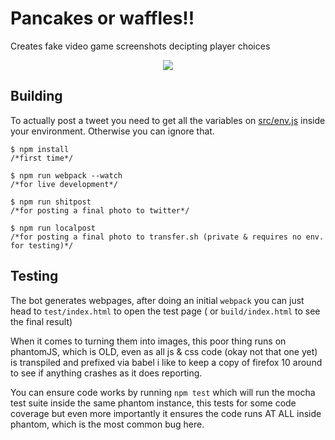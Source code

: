 # Pancakes or waffles!!
Creates fake video game screenshots decipting player choices

<div align="center"><img src="https://pbs.twimg.com/media/C6awIPJXQAAgOcF.jpg:orig" /></div>

## Building
To actually post a tweet you need to get all the variables on [src/env.js](https://github.com/walaura/tough-choices-bot/blob/master/src/env.js) inside your environment. Otherwise you can ignore that.

    $ npm install
    /*first time*/

    $ npm run webpack --watch
    /*for live development*/

    $ npm run shitpost
    /*for posting a final photo to twitter*/

	$ npm run localpost
	/*for posting a final photo to transfer.sh (private & requires no env. for testing)*/


## Testing
The bot generates webpages, after doing an initial `webpack` you can just head to  `test/index.html` to open the test page ( or `build/index.html` to see the final result)

When it comes to turning them into images, this poor thing runs on phantomJS, which is OLD, even as all js & css code (okay not that one yet) is transpiled and prefixed via babel i like to keep a copy of firefox 10 around to see if anything crashes as it does reporting.

You can ensure code works by running `npm test` which will run the mocha test suite inside the same phantom instance, this tests for some code coverage but even more importantly it ensures the code runs AT ALL inside phantom, which is the most common bug here.
